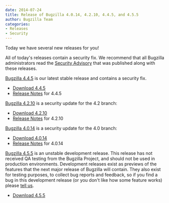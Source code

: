 ```yaml
---
date: 2014-07-24
title: Release of Bugzilla 4.0.14, 4.2.10, 4.4.5, and 4.5.5
author: Bugzilla Team
categories:
- Releases
- Security
---
```


Today we have several new releases for you!

All of today's releases contain a security fix. We recommend that all Bugzilla administrators read the [Security Advisory](/security/4.0.13/) that was published along with these releases.

[Bugzilla 4.4.5](/releases/4.4.5/) is our latest stable release and contains a security fix.

*   [Download 4.4.5](/download/#v44)
*   [Release Notes](/releases/4.4.5/) for 4.4.5

[Bugzilla 4.2.10](/releases/4.2.10/) is a security update for the 4.2 branch:

*   [Download 4.2.10](/download/#v42)
*   [Release Notes](/releases/4.2.10/) for 4.2.10

[Bugzilla 4.0.14](/releases/4.0.14/) is a security update for the 4.0 branch:

*   [Download 4.0.14](/download/#v40)
*   [Release Notes](/releases/4.0.14/) for 4.0.14

[Bugzilla 4.5.5](/releases/5.0/) is an unstable development release. This release has not received QA testing from the Bugzilla Project, and should not be used in production environments. Development releases exist as previews of the features that the next major release of Bugzilla will contain. They also exist for testing purposes, to collect bug reports and feedback, so if you find a bug in this development release (or you don't like how some feature works) please [tell us](/developers/reporting_bugs.html).

*   [Download 4.5.5](/download/#v50)

